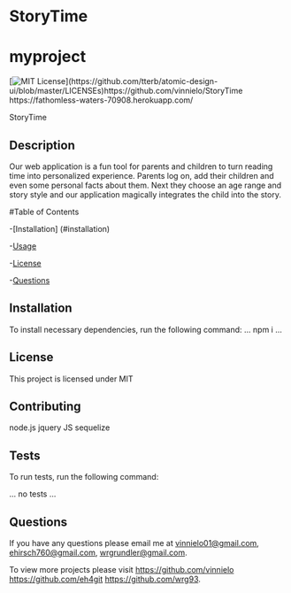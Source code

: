 # StoryTime

# myproject
[![MIT License](https://img.shields.io/apm/l/atomic-design-ui.svg?)](https://github.com/tterb/atomic-design-ui/blob/master/LICENSEs)https://github.com/vinnielo/StoryTime https://fathomless-waters-70908.herokuapp.com/

StoryTime
    
## Description
Our web application is a fun tool for parents and children to turn reading time into personalized experience.  Parents log on, add their children and even some personal facts about them.  Next they choose an age range and story style and our application magically integrates the child into the story.
    
#Table of Contents
    
-[Installation] (#installation)
    
-[Usage](#usage)
    
-[License](#license)
    
-[Questions](#questions)
    
## Installation
    
To install necessary dependencies, run the following command:
...
npm i
...
    
## License
    
This project is licensed under MIT
    
## Contributing
    
node.js jquery JS sequelize
    
## Tests
    
To run tests, run the following command:
  
...
no tests
...
    
## Questions
    
If you have any questions please email me at vinnielo01@gmail.com, ehirsch760@gmail.com, wrgrundler@gmail.com.

To view more projects please visit https://github.com/vinnielo https://github.com/eh4git https://github.com/wrg93.
